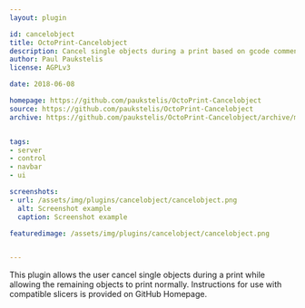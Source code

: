 ```yaml
---
layout: plugin

id: cancelobject
title: OctoPrint-Cancelobject
description: Cancel single objects during a print based on gcode comment lines
author: Paul Paukstelis
license: AGPLv3

date: 2018-06-08

homepage: https://github.com/paukstelis/OctoPrint-Cancelobject
source: https://github.com/paukstelis/OctoPrint-Cancelobject
archive: https://github.com/paukstelis/OctoPrint-Cancelobject/archive/master.zip


tags:
- server
- control
- navbar
- ui

screenshots:
- url: /assets/img/plugins/cancelobject/cancelobject.png
  alt: Screenshot example
  caption: Screenshot example

featuredimage: /assets/img/plugins/cancelobject/cancelobject.png


---
```


This plugin allows the user cancel single objects during a print while
allowing the remaining objects to print normally. Instructions for use with compatible slicers
is provided on GitHub Homepage.